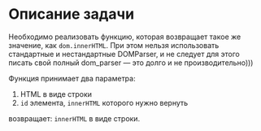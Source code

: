 # Описание задачи

Необходимо реализовать функцию, которая возвращает такое же значение, как `dom.innerHTML`.
При этом нельзя использовать стандартные и нестандартные DOMParser, и не следует для этого писать свой полный dom_parser — это долго и не производительно)))

Функция принимает два параметра:

1. HTML в виде строки
2. `id` элемента, `innerHTML` которого нужно вернуть 

возвращает: 
`innerHTML` в виде строки.
